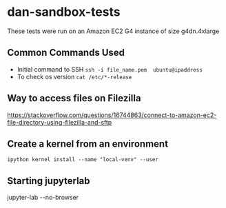# dan-sandbox-tests

These tests were run on an Amazon EC2 G4 instance of size g4dn.4xlarge

## Common Commands Used

- Initial command to SSH `ssh -i file_name.pem  ubuntu@ipaddress`
- To check os version `cat /etc/*-release`

## Way to access files on Filezilla
https://stackoverflow.com/questions/16744863/connect-to-amazon-ec2-file-directory-using-filezilla-and-sftp

## Create a kernel from an environment
`ipython kernel install --name "local-venv" --user`

## Starting jupyterlab
jupyter-lab --no-browser
